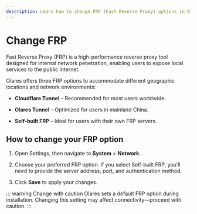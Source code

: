 ```yaml
---
description: Learn how to change FRP (Fast Reverse Proxy) options in Olares Settings to expose internal services securely.
---
```

# Change FRP

Fast Reverse Proxy (FRP) is a high-performance reverse proxy tool designed for internal network penetration, enabling users to expose local services to the public internet.

Olares offers three FRP options to accommodate different geographic locations and network environments:

- **Cloudflare Tunnel** – Recommended for most users worldwide.

- **Olares Tunnel** – Optimized for users in mainland China.

- **Self-built FRP** – Ideal for users with their own FRP servers.

## How to change your FRP option

1. Open Settings, then navigate to **System** > **Network**.

2. Choose your preferred FRP option. If you select Self-built FRP, you’ll need to provide the server address, port, and authentication method.

3. Click **Save** to apply your changes.

::: warning Change with caution
Olares sets a default FRP option during installation. Changing this setting may affect connectivity—proceed with caution.
:::
